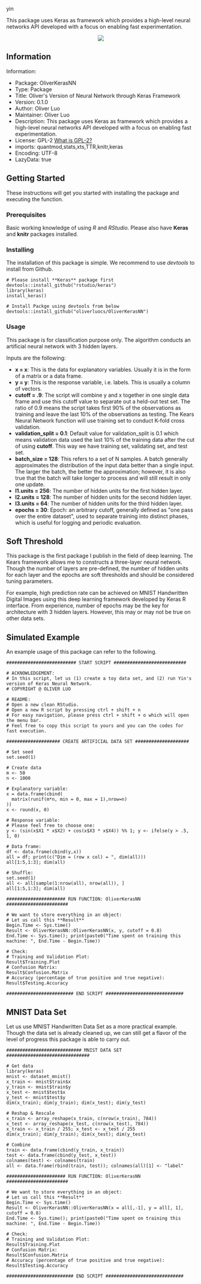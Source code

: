 yin

This package uses Keras as framework which provides a high-level neural networks API developed with a focus on enabling fast experimentation.

<p align="center">
  <img src="https://github.com/yiqiao-yin/YinsKerasNN/blob/master/pics/NNTraining.gif">
</p>


## Information

Information:
- Package: OliverKerasNN
- Type: Package
- Title: Oliver's Version of Neural Network through Keras Framework
- Version: 0.1.0
- Author: Oliver Luo
- Maintainer: Oliver Luo
- Description: This package uses Keras as framework which provides a high-level neural networks API developed with a focus on enabling fast experimentation.
- License: GPL-2 [What is GPL-2?](http://r-pkgs.had.co.nz/description.html#license)
- imports: quantmod,stats,xts,TTR,knitr,keras
- Encoding: UTF-8
- LazyData: true

## Getting Started

These instructions will get you started with installing the package and executing the function.

### Prerequisites

Basic working knowledge of using *R* and *RStudio*. Please also have **Keras** and **knitr** packages installed.

### Installing

The installation of this package is simple. We recommend to use *devtools* to install from Github.

```
# Please install **Keras** package first
devtools::install_github("rstudio/keras")
library(keras)
install_keras()

# Install Packge using devtools from below
devtools::install_github("oliverluocs/OliverKerasNN")
```

### Usage

This package is for classification purpose only. The algorithm conducts an artificial neural network with 3 hidden layers.

Inputs are the following:
-  **x = x**: This is the data for explanatory variables. Usually it is in the form of a matrix or a data frame.
-  **y = y**: This is the response variable, i.e. labels. This is usually a column of vectors. 
-  **cutoff = .9**: The script will combine y and x together in one single data frame and use this cutoff value to separate out a held-out test set. The ratio of 0.9 means the script takes first 90% of the observations as training and leave the last 10% of the observations as testing. The Kears Neural Network function will use training set to conduct K-fold cross validation.
-  **validation_split = 0.1**: Default value for validation_split is 0.1 which means validation data used the last 10% of the training data after the cut of using **cutoff**. This way we have training set, validating set, and test set.
-  **batch_size = 128**: This refers to a set of N samples. A batch generally approximates the distribution of the input data better than a single input. The larger the batch, the better the approximation; however, it is also true that the batch will take longer to process and will still result in only one update.
-  **l1.units = 256**: The number of hidden units for the first hidden layer.
-  **l2.units = 128**: The number of hidden units for the second hidden layer.
-  **l3.units = 64**: The number of hidden units for the third hidden layer.
-  **epochs = 30**: Epoch: an arbitrary cutoff, generally defined as "one pass over the entire dataset", used to separate training into distinct phases, which is useful for logging and periodic evaluation. 

## Soft Threshold

This package is the first package I publish in the field of deep learning. The Kears framework allows me to constructs a three-layer neural network. Though the number of layers are pre-defined, the number of hidden units for each layer and the epochs are soft thresholds and should be considered tuning parameters.

For example, high prediction rate can be achieved on MNIST Handwritten Digital Images using this deep learning framework developed by Keras R interface. From experience, number of epochs may be the key for architecture with 3 hidden layers. However, this may or may not be true on other data sets.

## Simulated Example

An example usage of this package can refer to the following.

```
########################## START SCRIPT ###########################

# ACKNOWLEDGEMENT:
# In this script, let us (1) create a toy data set, and (2) run Yin's version of Keras Neural Network.
# COPYRIGHT @ OLIVER LUO

# README:
# Open a new clean RStudio.
# Open a new R script by pressing ctrl + shift + n
# For easy navigation, please press ctrl + shift + o which will open the menu bar.
# Feel free to copy this script to yours and you can the codes for fast execution.

#################### CREATE ARTIFICIAL DATA SET ####################

# Set seed
set.seed(1)

# Create data
m <- 50
n <- 1000

# Explanatory variable:
x = data.frame(cbind(
  matrix(runif(m*n, min = 0, max = 1),nrow=n)
))
x <- round(x, 0)

# Response variable:
# Please feel free to choose one:
y <- (sin(x$X1 * x$X2) + cos(x$X3 * x$X4)) %% 1; y <- ifelse(y > .5, 1, 0)

# Data frame:
df <- data.frame(cbind(y,x))
all = df; print(c("Dim = (row x col) = ", dim(all)))
all[1:5,1:3]; dim(all)

# Shuffle:
set.seed(1)
all <- all[sample(1:nrow(all), nrow(all)), ]
all[1:5,1:3]; dim(all)

###################### RUN FUNCTION: OliverKerasNN #######################

# We want to store everything in an object:
# Let us call this **Result**
Begin.Time <- Sys.time()
Result <- OliverKerasNN::OliverKerasNN(x, y, cutoff = 0.8)
End.Time <- Sys.time(); print(paste0("Time spent on training this machine: ", End.Time - Begin.Time))

# Check:
# Training and Validation Plot:
Result$Training.Plot
# Confusion Matrix:
Result$Confusion.Matrix
# Accuracy (percentage of true positive and true negative):
Result$Testing.Accuracy

######################### END SCRIPT #############################
```

## MNIST Data Set

Let us use MNIST Handwritten Data Set as a more practical example. Though the data set is already cleaned up, we can still get a flavor of the level of progress this package is able to carry out. 

```
############################ MNIST DATA SET ###############################

# Get data
library(keras)
mnist <- dataset_mnist()
x_train <- mnist$train$x
y_train <- mnist$train$y
x_test <- mnist$test$x
y_test <- mnist$test$y
dim(x_train); dim(y_train); dim(x_test); dim(y_test)

# Reshap & Rescale
x_train <- array_reshape(x_train, c(nrow(x_train), 784))
x_test <- array_reshape(x_test, c(nrow(x_test), 784))
x_train <- x_train / 255; x_test <- x_test / 255
dim(x_train); dim(y_train); dim(x_test); dim(y_test)

# Combine
train <- data.frame(cbind(y_train, x_train))
test <- data.frame(cbind(y_test, x_test))
colnames(test) <- colnames(train)
all <- data.frame(rbind(train, test)); colnames(all)[1] <- "label"

###################### RUN FUNCTION: OliverKerasNN #######################

# We want to store everything in an object:
# Let us call this **Result**
Begin.Time <- Sys.time()
Result <- OliverKerasNN::OliverKerasNN(x = all[,-1], y = all[, 1], cutoff = 0.8)
End.Time <- Sys.time(); print(paste0("Time spent on training this machine: ", End.Time - Begin.Time))

# Check:
# Training and Validation Plot:
Result$Training.Plot
# Confusion Matrix:
Result$Confusion.Matrix
# Accuracy (percentage of true positive and true negative):
Result$Testing.Accuracy

######################### END SCRIPT #############################
```
